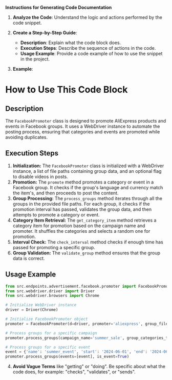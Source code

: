 **Instructions for Generating Code Documentation**

1. **Analyze the Code**: Understand the logic and actions performed by the code snippet.

2. **Create a Step-by-Step Guide**:
    - **Description**: Explain what the code block does.
    - **Execution Steps**: Describe the sequence of actions in the code.
    - **Usage Example**: Provide a code example of how to use the snippet in the project.

3. **Example**:

How to Use This Code Block
=========================================================================================

Description
-------------------------
The `FacebookPromoter` class is designed to promote AliExpress products and events in Facebook groups. It uses a WebDriver instance to automate the posting process, ensuring that categories and events are promoted while avoiding duplicates.

Execution Steps
-------------------------
1. **Initialization:** The `FacebookPromoter` class is initialized with a WebDriver instance, a list of file paths containing group data, and an optional flag to disable videos in posts.
2. **Promotion:** The `promote` method promotes a category or event in a Facebook group. It checks if the group's language and currency match the item's, and then proceeds to post the content.
3. **Group Processing:** The `process_groups` method iterates through all the groups in the provided file paths. For each group, it checks if the promotion interval has passed, validates the group data, and then attempts to promote a category or event.
4. **Category Item Retrieval:** The `get_category_item` method retrieves a category item for promotion based on the campaign name and promoter. It shuffles the categories and selects a random one for promotion.
5. **Interval Check:** The `check_interval` method checks if enough time has passed for promoting a specific group.
6. **Group Validation:** The `validate_group` method ensures that the group data is correct.

Usage Example
-------------------------

```python
from src.endpoints.advertisement.facebook.promoter import FacebookPromoter
from src.webdriver.driver import Driver
from src.webdriver.browsers import Chrome

# Initialize WebDriver instance
driver = Driver(Chrome)

# Initialize FacebookPromoter object
promoter = FacebookPromoter(d=driver, promoter='aliexpress', group_file_paths=['group_data.json'])

# Process groups for a specific campaign
promoter.process_groups(campaign_name='summer_sale', group_categories_to_adv=['sales'])

# Process groups for a specific event
event = {'name': 'summer_event', 'start': '2024-06-01', 'end': '2024-06-30'}
promoter.process_groups(events=[event], is_event=True)
```

4. **Avoid Vague Terms** like "getting" or "doing". Be specific about what the code does, for example: "checks", "validates", or "sends".